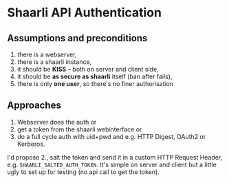 # Shaarli API Authentication

## Assumptions and preconditions

1. there is a webserver,
2. there is a shaarli instance,
3. it should be **KISS** – both on server and client side,
4. it should be **as secure as shaarli** itself (ban after fails),
5. there is only **one user**, so there's no finer authorisation

## Approaches

1. Webserver does the auth or
2. get a token from the shaarli webinterface or
3. do a full cycle auth with uid+pwd and e.g. HTTP Digest, OAuth2 or Kerberos.

I'd propose 2., salt the token and send it in a custom HTTP Request Header, e.g. `SHAARLI_SALTED_AUTH_TOKEN`. It's simple on server and client but a little ugly to set up for testing (no api call to get the token).
